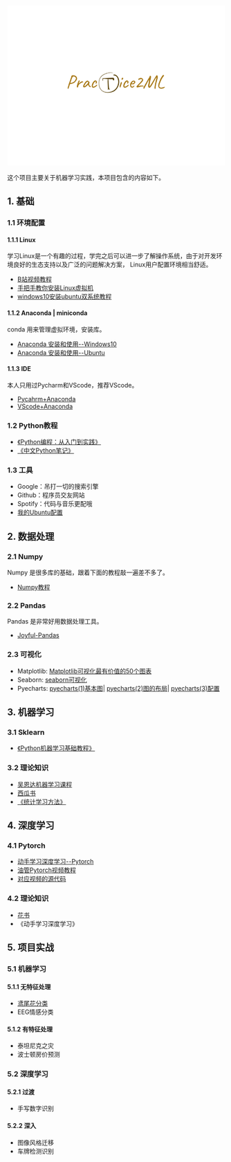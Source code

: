 ![](./pic/logo.png)

这个项目主要关于机器学习实践，本项目包含的内容如下。

## 1. 基础


### 1.1 环境配置

#### 1.1.1 Linux

学习Linux是一个有趣的过程，学完之后可以进一步了解操作系统，由于对开发环境良好的生态支持以及广泛的问题解决方案， Linux用户配置环境相当舒适。

- [B站视频教程](https://www.bilibili.com/video/BV1mW411i7Qf?from=search&seid=3369310834584723371)
- [手把手教你安装Linux虚拟机](https://zhuanlan.zhihu.com/p/41940739)
- [windows10安装ubuntu双系统教程](https://www.cnblogs.com/masbay/p/10745170.html)

#### 1.1.2 Anaconda | miniconda

conda 用来管理虚拟环境，安装库。

- [Anaconda 安装和使用--Windows10](https://www.cnblogs.com/hichens/p/12258831.html)
- [Anaconda 安装和使用--Ubuntu](https://zhuanlan.zhihu.com/p/36053560)

#### 1.1.3 IDE

本人只用过Pycharm和VScode，推荐VScode。

- [Pycahrm+Anaconda](https://www.cnblogs.com/yuxuefeng/p/9235431.html)
- [VScode+Anaconda](https://blog.csdn.net/u013187057/article/details/83418425)

### 1.2 Python教程

- [《Python编程：从入门到实践》](https://github.com/LSayhi/Python/blob/master/Python%E7%BC%96%E7%A8%8B%EF%BC%9A%E4%BB%8E%E5%85%A5%E9%97%A8%E5%88%B0%E5%AE%9E%E8%B7%B5.pdf)
- [《中文Python笔记》](https://github.com/lijin-THU/notes-python)


### 1.3 工具

- Google：吊打一切的搜索引擎
- Github：程序员交友网站
- Spotify：代码与音乐更配哦
- [我的Ubuntu配置](https://www.cnblogs.com/hichens/p/13870069.html)

## 2. 数据处理

### 2.1 Numpy

Numpy 是很多库的基础，跟着下面的教程敲一遍差不多了。

- [Numpy教程](https://github.com/lijin-THU/notes-python/tree/master/03-numpy)

### 2.2 Pandas

Pandas 是非常好用数据处理工具。

- [Joyful-Pandas](https://github.com/datawhalechina/joyful-pandas)

### 2.3 可视化

- Matplotlib: [Matplotlib可视化最有价值的50个图表](https://www.jiqizhixin.com/articles/2019-01-15-11)
- Seaborn: [seaborn可视化](https://www.cnblogs.com/hichens/p/13295559.html)
- Pyecharts: [pyecharts(1)基本图](https://www.cnblogs.com/hichens/p/13531749.html)| [pyecharts(2)图的布局](https://www.cnblogs.com/hichens/p/13532017.html)| [pyecharts(3)配置](https://www.cnblogs.com/hichens/p/13533802.html)

## 3. 机器学习

### 3.1 Sklearn

- [《Python机器学习基础教程》](https://github.com/pudongqi/Introduction-to-Machine-Learning-with-Python/blob/master/Python%E6%9C%BA%E5%99%A8%E5%AD%A6%E4%B9%A0%E5%9F%BA%E7%A1%80%E6%95%99%E7%A8%8B.pdf)

### 3.2 理论知识

- [吴恩达机器学习课程](https://www.bilibili.com/video/BV164411b7dx?from=search&seid=13151362994692254063)
- [西瓜书](https://github.com/Mikoto10032/DeepLearning/blob/master/books/%E6%9C%BA%E5%99%A8%E5%AD%A6%E4%B9%A0%E5%91%A8%E5%BF%97%E5%8D%8E.pdf)
- [《统计学习方法》](https://github.com/yuanliangding/books/blob/master/%E8%AE%A1%E7%AE%97%E6%9C%BA-%E4%BA%BA%E5%B7%A5%E6%99%BA%E8%83%BD-%E6%9C%BA%E5%99%A8%E5%AD%A6%E4%B9%A0/%E7%BB%9F%E8%AE%A1%E5%AD%A6%E4%B9%A0%E6%96%B9%E6%B3%95(%E6%9D%8E%E8%88%AA).pdf)

## 4. 深度学习

### 4.1 Pytorch

- [动手学习深度学习--Pytorch](https://github.com/ShusenTang/Dive-into-DL-PyTorch)
- [油管Pytorch视频教程](https://www.youtube.com/playlist?list=PLhhyoLH6IjfxeoooqP9rhU3HJIAVAJ3Vz)
- [对应视频的源代码](https://github.com/aladdinpersson/Machine-Learning-Collection)

### 4.2 理论知识

- [花书](https://github.com/exacity/deeplearningbook-chinese/releases/download/v0.5-beta/dlbook_cn_v0.5-beta.pdf)
- 《动手学习深度学习》

## 5. 项目实战

### 5.1 机器学习

#### 5.1.1 无特征处理

- [鸢尾花分类](./week1/iris)
- EEG情感分类

#### 5.1.2 有特征处理

- 泰坦尼克之灾
-  波士顿房价预测

### 5.2 深度学习

#### 5.2.1 过渡

- 手写数字识别

#### 5.2.2 深入

- 图像风格迁移
- 车牌检测识别
